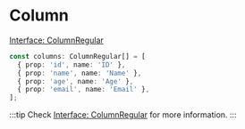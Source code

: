 # Column
[<Badge type="tip">Interface: ColumnRegular</Badge>](../types/Interface.ColumnRegular)

<!--@include: ../parts/column.md-->

```typescript
const columns: ColumnRegular[] = [
  { prop: 'id', name: 'ID' },
  { prop: 'name', name: 'Name' },
  { prop: 'age', name: 'Age' },
  { prop: 'email', name: 'Email' },
];
```

:::tip
Check [Interface: ColumnRegular](../types/Interface.ColumnRegular) for more information.
:::

<!--@include: ./properties.md-->
<!--@include: ./header.template.md-->
<!--@include: ./cell.template.md-->
<!--@include: ./pin.md-->
<!--@include: ./readonly.md-->
<!--@include: ./grouping.md-->
<!--@include: ./types.md-->


